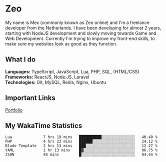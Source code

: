 # Zeo
My name is Mex (commonly known as Zeo online) and I'm a freelance developer from the Netherlands. I have been developing for almost 2 years, starting with NodeJS development and slowly moving towards Game and Web Development. Currently I'm trying to improve my front-end skills, to make sure my websites look as good as they function.

## What I do
**Languages:** TypeScript, JavaScript, Lua, PHP, SQL, (HTML/CSS)<br/>
**Frameworks:** ReactJS, Node.JS, Laravel<br/>
**Technologies:** Git, MySQL, Redis, Nginx, Ubuntu<br/>

## Important Links
[Portfolio](https://zeodev.cc)

## My WakaTime Statistics
<!--START_SECTION:waka-->
```text
Lua              7 hrs 19 mins   ██████████░░░░░░░░░░░░░░░   40.40 % 
PHP              4 hrs 22 mins   ██████░░░░░░░░░░░░░░░░░░░   24.12 % 
Blade Template   2 hrs 13 mins   ███░░░░░░░░░░░░░░░░░░░░░░   12.27 % 
YAML             1 hr 13 mins    █▓░░░░░░░░░░░░░░░░░░░░░░░   06.75 % 
JSON             48 mins         █░░░░░░░░░░░░░░░░░░░░░░░░   04.44 % 
```
<!--END_SECTION:waka-->
